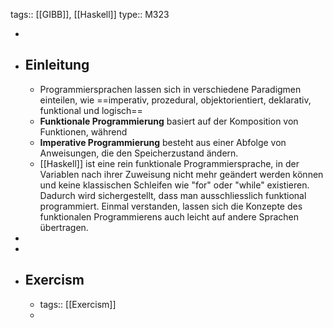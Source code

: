 tags:: [[GIBB]], [[Haskell]]
type:: M323

-
- ## Einleitung
	- Programmiersprachen lassen sich in verschiedene Paradigmen einteilen, wie ==imperativ, prozedural, objektorientiert, deklarativ, funktional und logisch==
	- **Funktionale Programmierung** basiert auf der Komposition von Funktionen, während
	- **Imperative Programmierung** besteht aus einer Abfolge von Anweisungen, die den Speicherzustand ändern.
	- [[Haskell]] ist eine rein funktionale Programmiersprache, in der Variablen nach ihrer Zuweisung nicht mehr geändert werden können und keine klassischen Schleifen wie "for" oder "while" existieren. Dadurch wird sichergestellt, dass man ausschliesslich funktional programmiert. Einmal verstanden, lassen sich die Konzepte des funktionalen Programmierens auch leicht auf andere Sprachen übertragen.
-
-
- ## Exercism
	- tags:: [[Exercism]]
	-
